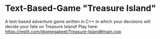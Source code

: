 # Text-Based-Game "Treasure Island"
A text-based adventure game written in C++ in which your decisions will decide your fate on Treasure Island!
Play here: https://replit.com/@omegakeel/Treasure-Island#main.cpp
